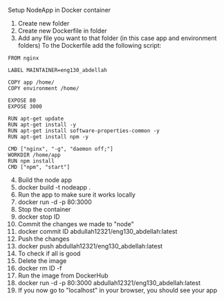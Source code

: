 Setup NodeApp in Docker container

1. Create new folder 
2. Create new Dockerfile in folder
3. Add any file you want to that folder (in this case app and environment folders)
To the Dockerfile add the following script:
  ```
  FROM nginx

  LABEL MAINTAINER=eng130_abdellah

  COPY app /home/
  COPY environment /home/

  EXPOSE 80
  EXPOSE 3000

  RUN apt-get update
  RUN apt-get install -y
  RUN apt-get install software-properties-common -y
  RUN apt-get install npm -y

  CMD ["nginx", "-g", "daemon off;"]
  WORKDIR /home/app
  RUN npm install
  CMD ["npm", "start"]
  ```
4. Build the node app
5. docker build -t nodeapp .
6. Run the app to make sure it works locally
7. docker run -d -p 80:3000 
8. Stop the container
9. docker stop ID
10. Commit the changes we made to "node"
11. docker commit ID abdullah12321/eng130_abdellah:latest
12. Push the changes
13. docker push abdullah12321/eng130_abdellah:latest
14. To check if all is good
15. Delete the image
16. docker rm ID -f
17. Run the image from DockerHub
18. docker run -d -p 80:3000 abdullah12321/eng130_abdellah:latest
19. If you now go to "localhost" in your browser, you should see your app